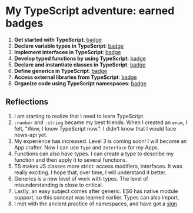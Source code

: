 # My TypeScript adventure: earned badges

1. **Get started with TypeScript**: [badge](https://learn.microsoft.com/api/achievements/share/en-us/K98940/7EW7DV5Z?sharingId=220BBAB425956B74)
2. **Declare variable types in TypeScript**: [badge](https://learn.microsoft.com/api/achievements/share/en-us/K98940/WACYZ43N?sharingId=220BBAB425956B74)
3. **Implement interfaces in TypeScript**: [badge](https://learn.microsoft.com/api/achievements/share/en-us/K98940/BLM5VX5D?sharingId=220BBAB425956B74)
4. **Develop typed functions by using TypeScript**: [badge](https://learn.microsoft.com/api/achievements/share/en-us/K98940/VKYJ4UPM?sharingId=220BBAB425956B74)
5. **Declare and instantiate classes in TypeScript**: [badge](https://learn.microsoft.com/api/achievements/share/en-us/K98940/9NSAXGNU?sharingId=220BBAB425956B74)
6. **Define generics in TypeScript**: [badge](https://learn.microsoft.com/api/achievements/share/en-us/K98940/9NS2QQ4U?sharingId=220BBAB425956B74)
7. **Access external libraries from TypeScript**: [badge](https://learn.microsoft.com/api/achievements/share/en-us/K98940/X23DE42Y?sharingId=220BBAB425956B74)
8. **Organize code using TypeScript namespaces**: [badge](https://learn.microsoft.com/api/achievements/share/en-us/K98940/PTZ3R5E4?sharingId=220BBAB425956B74)

## Reflections

1. I am starting to realize that I need to learn TypeScript.
2. `:number` and `:string` became my best friends. When I created an `enum`, I felt, "Wow, I know TypeScript now.". I didn't know that I would face news-api yet.
3. My experience has increased. Level 3 is coming soon! I will become an App crafter. Now I can use `Type` and `Interface` for my Apps.
4. Functions can also have types. I can create a type to describe my function and then apply it to several functions.
5. TS makes JS classes more strict: access modifiers, interfaces. It was really exciting. I hope that, over time, I will understand it better.
6. Generics is a new level of work with types. The level of misunderstanding is close to critical.
7. Lastly, an easy subject comes after generic. ES6 has native module support, so this concept was learned earlier. Types can also import.
8. I met with the ancient practice of namespaces, and have got a [sign](https://learn.microsoft.com/api/achievements/share/en-us/K98940/UF5MJYC3?sharingId=220BBAB425956B74)
